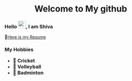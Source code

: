 <h1 align="center">Welcome to My github

### Hello <img src="https://media.giphy.com/media/hvRJCLFzcasrR4ia7z/giphy.gif" width="25px">, I am Shiva
📝[Here is my Resume](https://drive.google.com/file/d/1W1FCYLgdql-8LIBtXrbNoWqiw2nT0gTV/view?usp=sharing)

<h3 align="left"> My Hobbies
  
- 🏏 Cricket 
- 🏐 Volleyball 
- 🏸 Badminton 
